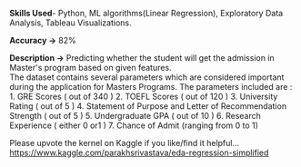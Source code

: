 **Skills Used**- Python, ML algorithms(Linear Regression), Exploratory Data Analysis, Tableau Visualizations.

**Accuracy ->** 82%

**Description ->** Predicting whether the student will get the admission in Master's program based on given features.<br>
The dataset contains several parameters which are considered important during the application for Masters Programs. The parameters included are : 1. GRE Scores ( out of 340 ) 2. TOEFL Scores ( out of 120 ) 3. University Rating ( out of 5 ) 4. Statement of Purpose and Letter of Recommendation Strength ( out of 5 ) 5. Undergraduate GPA ( out of 10 ) 6. Research Experience ( either 0 or1 ) 7. Chance of Admit (ranging from 0 to 1)

Please upvote the kernel on Kaggle if you like/find it helpful...<br>
https://www.kaggle.com/parakhsrivastava/eda-regression-simplified
